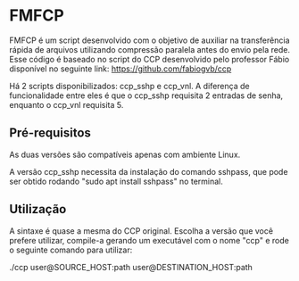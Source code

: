 # FMFCP

FMFCP é um script desenvolvido com o objetivo de auxiliar na transferência rápida de arquivos utilizando compressão paralela antes do envio pela rede. Esse código é baseado no script do CCP desenvolvido pelo professor Fábio disponível no seguinte link: https://github.com/fabiogvb/ccp

Há 2 scripts disponibilizados: ccp_sshp e ccp_vnl. A diferença de funcionalidade entre eles é que o ccp_sshp requisita 2 entradas de senha, enquanto o ccp_vnl requisita 5.

## Pré-requisitos

As duas versões são compatíveis apenas com ambiente Linux.

A versão ccp_sshp necessita da instalação do comando sshpass, que pode ser obtido rodando "sudo apt install sshpass" no terminal.

## Utilização

A sintaxe é quase a mesma do CCP original. Escolha a versão que você prefere utilizar, compile-a gerando um executável com o nome "ccp" e rode o seguinte comando para utilizar:

./ccp user@SOURCE_HOST:path user@DESTINATION_HOST:path
